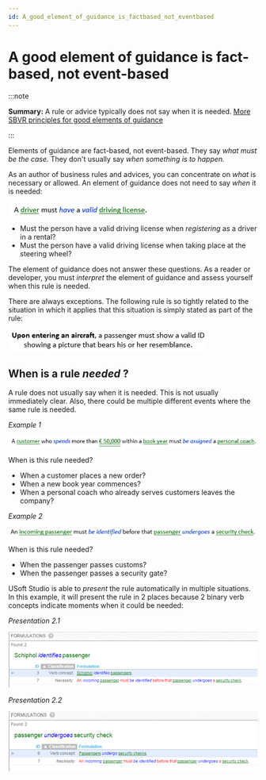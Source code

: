```yaml
---
id: A_good_element_of_guidance_is_factbased_not_eventbased
---
```


# A good element of guidance is fact-based, not event-based


:::note

**Summary:**  A rule or advice typically does not say when it is needed.
[More SBVR principles for good elements of guidance](/docs/Business_rules/Good_elements_of_guidance/Good_elements_of_guidance.md)

:::

Elements of guidance are fact-based, not event-based. They say *what must be the case.* They don't usually say *when something is to happen.*

As an author of business rules and advices, you can concentrate on *what* is necessary or allowed. An element of guidance does not need to say *when* it is needed:

![](./assets/d5a87ff7-7802-4dc2-8cdb-47dbc2f4547d.png)

- Must the person have a valid driving license when *registering* as a driver in a rental?
- Must the person have a valid driving license when taking place at the steering wheel?

The element of guidance does not answer these questions. As a reader or developer, you must *interpret* the element of guidance and assess yourself when this rule is needed.

There are always exceptions. The following rule is so tightly related to the situation in which it applies that this situation is simply stated as part of the rule:

![](./assets/b913c562-c604-42ce-a32b-26734f262093.png)

## When is a rule *needed* ?

A rule does not usually say when it is needed. This is not usually immediately clear. Also, there could be multiple different events where the same rule is needed.

*Example 1*

![](./assets/b780b1ac-df19-4c44-9c07-caa365c4221d.png)

When is this rule needed?

- When a customer places a new order?
- When a new book year commences?
- When a personal coach who already serves customers leaves the company?

*Example 2*

![](./assets/03e868c2-fdcf-4403-b3b4-f8aae695eef2.png)

When is this rule needed?

- When the passenger passes customs?
- When the passenger passes a security gate?

USoft Studio is able to *present* the rule automatically in multiple situations. In this example, it will present the rule in 2 places because 2 binary verb concepts indicate moments when it could be needed:

*Presentation 2.1*

![](./assets/f20a8b6d-769c-4b59-95a5-349365161105.png)

*Presentation 2.2*

![](./assets/dedd5009-7331-4c32-9d40-365a85c48a44.png)

 